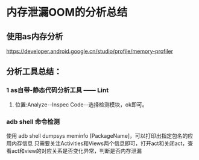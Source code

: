 # 内存泄漏OOM的分析总结

## 使用as内存分析
https://developer.android.google.cn/studio/profile/memory-profiler

## 分析工具总结：

### 1 as自带-静态代码分析工具 —— Lint
  
1. 位置:Analyze--Inspec Code--选择检测模块，ok即可。

### adb shell 命令检测

使用 adb shell dumpsys meminfo [PackageName]，可以打印出指定包名的应用内存信息
只需要关注Activities和Views两个信息即可，打开act和关闭act，查看act和view的对应关系是否变化异常，判断是否内存泄漏




